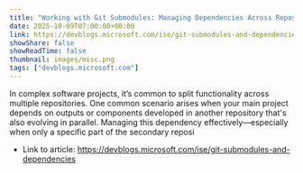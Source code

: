 ```yaml
---
title: "Working with Git Submodules: Managing Dependencies Across Repositories"
date: 2025-10-09T07:00:00+00:00
link: https://devblogs.microsoft.com/ise/git-submodules-and-dependencies
showShare: false
showReadTime: false
thumbnail: images/misc.png
tags: ["devblogs.microsoft.com"]
---
```

In complex software projects, it’s common to split functionality across multiple repositories. One common scenario arises when your main project depends on outputs or components developed in another repository that's also evolving in parallel. Managing this dependency effectively—especially when only a specific part of the secondary reposi

- Link to article: https://devblogs.microsoft.com/ise/git-submodules-and-dependencies